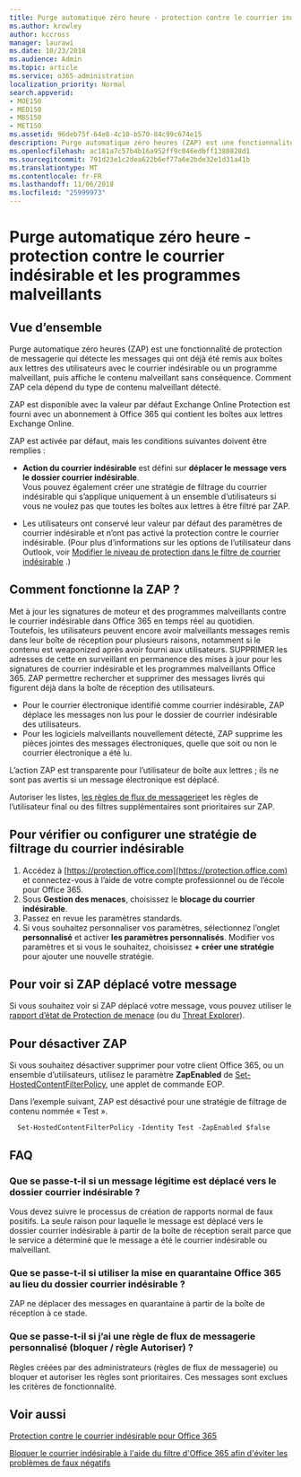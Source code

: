 ```yaml
---
title: Purge automatique zéro heure - protection contre le courrier indésirable et les programmes malveillants
ms.author: krowley
author: kccross
manager: laurawi
ms.date: 10/23/2018
ms.audience: Admin
ms.topic: article
ms.service: o365-administration
localization_priority: Normal
search.appverid:
- MOE150
- MED150
- MBS150
- MET150
ms.assetid: 96deb75f-64e8-4c10-b570-84c99c674e15
description: Purge automatique zéro heures (ZAP) est une fonctionnalité de protection de messagerie qui détecte les messages qui ont déjà été remis aux boîtes aux lettres des utilisateurs avec le courrier indésirable ou un programme malveillant, puis affiche le contenu malveillant sans conséquence. Comment ZAP cela dépend du type de contenu malveillant détecté.
ms.openlocfilehash: ac181a7c57b4b16a952ff9c046edbff1380828d1
ms.sourcegitcommit: 791d23e1c2dea622b6ef77a6e2bde32e1d31a41b
ms.translationtype: MT
ms.contentlocale: fr-FR
ms.lasthandoff: 11/06/2018
ms.locfileid: "25999973"
---
```

# <a name="zero-hour-auto-purge---protection-against-spam-and-malware"></a>Purge automatique zéro heure - protection contre le courrier indésirable et les programmes malveillants

## <a name="overview"></a>Vue d’ensemble

Purge automatique zéro heures (ZAP) est une fonctionnalité de protection de messagerie qui détecte les messages qui ont déjà été remis aux boîtes aux lettres des utilisateurs avec le courrier indésirable ou un programme malveillant, puis affiche le contenu malveillant sans conséquence. Comment ZAP cela dépend du type de contenu malveillant détecté.
  
ZAP est disponible avec la valeur par défaut Exchange Online Protection est fourni avec un abonnement à Office 365 qui contient les boîtes aux lettres Exchange Online.

ZAP est activée par défaut, mais les conditions suivantes doivent être remplies :
  
- **Action du courrier indésirable** est défini sur **déplacer le message vers le dossier courrier indésirable**. <br/>Vous pouvez également créer une stratégie de filtrage du courrier indésirable qui s’applique uniquement à un ensemble d’utilisateurs si vous ne voulez pas que toutes les boîtes aux lettres à être filtré par ZAP.

- Les utilisateurs ont conservé leur valeur par défaut des paramètres de courrier indésirable et n’ont pas activé la protection contre le courrier indésirable. (Pour plus d’informations sur les options de l’utilisateur dans Outlook, voir [Modifier le niveau de protection dans le filtre de courrier indésirable](https://support.office.com/article/change-the-level-of-protection-in-the-junk-email-filter-e89c12d8-9d61-4320-8c57-d982c8d52f6b) .) 
  
## <a name="how-does-zap-work"></a>Comment fonctionne la ZAP ?

Met à jour les signatures de moteur et des programmes malveillants contre le courrier indésirable dans Office 365 en temps réel au quotidien. Toutefois, les utilisateurs peuvent encore avoir malveillants messages remis dans leur boîte de réception pour plusieurs raisons, notamment si le contenu est weaponized après avoir fourni aux utilisateurs. SUPPRIMER les adresses de cette en surveillant en permanence des mises à jour pour les signatures de courrier indésirable et les programmes malveillants Office 365. ZAP permettre rechercher et supprimer des messages livrés qui figurent déjà dans la boîte de réception des utilisateurs. 
- Pour le courrier électronique identifié comme courrier indésirable, ZAP déplace les messages non lus pour le dossier de courrier indésirable des utilisateurs. 
- Pour les logiciels malveillants nouvellement détecté, ZAP supprime les pièces jointes des messages électroniques, quelle que soit ou non le courrier électronique a été lu. 
  
L’action ZAP est transparente pour l’utilisateur de boîte aux lettres ; ils ne sont pas avertis si un message électronique est déplacé.
  
Autoriser les listes, [les règles de flux de messagerie](https://go.microsoft.com/fwlink/p/?LinkId=722755)et les règles de l’utilisateur final ou des filtres supplémentaires sont prioritaires sur ZAP.
  
## <a name="to-review-or-set-up-a-spam-filter-policy"></a>Pour vérifier ou configurer une stratégie de filtrage du courrier indésirable
  
1. Accédez à [https://protection.office.com](https://protection.office.com) et connectez-vous à l’aide de votre compte professionnel ou de l’école pour Office 365.
2. Sous **Gestion des menaces**, choisissez le **blocage du courrier indésirable**.
3. Passez en revue les paramètres standards. 
4. Si vous souhaitez personnaliser vos paramètres, sélectionnez l’onglet **personnalisé** et activer **les paramètres personnalisés**. Modifier vos paramètres et si vous le souhaitez, choisissez **+ créer une stratégie** pour ajouter une nouvelle stratégie. 
    
## <a name="to-see-if-zap-moved-your-message"></a>Pour voir si ZAP déplacé votre message

Si vous souhaitez voir si ZAP déplacé votre message, vous pouvez utiliser le [rapport d’état de Protection de menace](view-email-security-reports.md#threat-protection-status-report-new) (ou du [Threat Explorer](use-explorer-in-security-and-compliance.md)).
    
## <a name="to-disable-zap"></a>Pour désactiver ZAP
  
Si vous souhaitez désactiver supprimer pour votre client Office 365, ou un ensemble d’utilisateurs, utilisez le paramètre **ZapEnabled** de [Set-HostedContentFilterPolicy](https://go.microsoft.com/fwlink/p/?LinkId=722758), une applet de commande EOP.
    
Dans l’exemple suivant, ZAP est désactivé pour une stratégie de filtrage de contenu nommée « Test ».
    
```
  Set-HostedContentFilterPolicy -Identity Test -ZapEnabled $false
```

## <a name="faq"></a>FAQ

### <a name="what-happens-if-a-legitimate-message-is-moved-to-the-junk-mail-folder"></a>Que se passe-t-il si un message légitime est déplacé vers le dossier courrier indésirable ?
  
Vous devez suivre le processus de création de rapports normal de faux positifs. La seule raison pour laquelle le message est déplacé vers le dossier courrier indésirable à partir de la boîte de réception serait parce que le service a déterminé que le message a été le courrier indésirable ou malveillant.
  
### <a name="what-if-i-use-the-office-365-quarantine-instead-of-the-junk-mail-folder"></a>Que se passe-t-il si utiliser la mise en quarantaine Office 365 au lieu du dossier courrier indésirable ?
  
ZAP ne déplacer des messages en quarantaine à partir de la boîte de réception à ce stade.
  
### <a name="what-if-i-have-a-custom-mail-flow-rule-block-allow-rule"></a>Que se passe-t-il si j’ai une règle de flux de messagerie personnalisé (bloquer / règle Autoriser) ?
  
Règles créées par des administrateurs (règles de flux de messagerie) ou bloquer et autoriser les règles sont prioritaires. Ces messages sont exclues les critères de fonctionnalité.
  
## <a name="related-topics"></a>Voir aussi

[Protection contre le courrier indésirable pour Office 365](anti-spam-protection.md)
  
[Bloquer le courrier indésirable à l'aide du filtre d'Office 365 afin d'éviter les problèmes de faux négatifs](block-email-spam-to-prevent-false-negatives.md)
  

